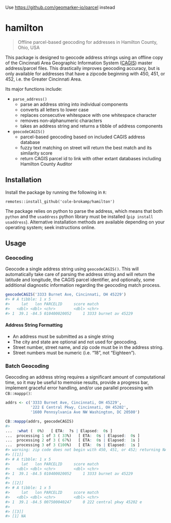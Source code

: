 Use https://github.com/geomarker-io/parcel instead

<!-- README.md is generated from README.Rmd. Please edit that file -->

# hamilton

> Offline parcel-based geocoding for addresses in Hamilton County, Ohio,
> USA

This package is designed to geocode address strings using an offline
copy of the Cincinnati Area Geographic Information System
([CAGIS](http://cagismaps.hamilton-co.org/cagisportal)) master
address/parcel files. This drastically improves geocoding accuracy, but
is only available for addresses that have a zipcode beginning with 450,
451, or 452, i.e. the Greater Cincinnati Area.

Its major functions include:

  - `parse_address()`
      - parse an address string into individual components
      - converts all letters to lower case
      - replaces consecutive whitespace with one whitespace character
      - removes non-alphanumeric characters
      - takes an address string and returns a tibble of address
        components
  - `geocodeCAGIS()`
      - parcel-based geocoding based on included CAGIS address database
      - fuzzy text matching on street will return the best match and its
        similarity score
      - return CAGIS parcel id to link with other extant databases
        including Hamilton County Auditor

## Installation

Install the package by running the following in `R`:

`remotes::install_github('cole-brokamp/hamilton')`

The package relies on python to parse the address, which means that both
`python` and the `usaddress` python library must be installed (`pip
install usaddress`). Alternative installation methods are available
depending on your operating system; seek instructions online.

## Usage

### Geocoding

Geocode a single address string using `geocodeCAGIS()`. This will
automatically take care of parsing the address string and will return
the latitude and longitude, the CAGIS parcel identifier, and optionally,
some additional diagnostic information regarding the geocoding match
process.

``` r
geocodeCAGIS('3333 Burnet Ave, Cincinnati, OH 45229')
#> # A tibble: 1 x 5
#>     lat   lon PARCELID     score match               
#>   <dbl> <dbl> <chr>        <dbl> <chr>               
#> 1  39.1 -84.5 010400020052     1 3333 burnet av 45229
```

#### Address String Formatting

  - An address must be submitted as a single string
  - The city and state are optional and not used for geocoding.
  - Street number, street name, and zip code must be in the address
    string.
  - Street numbers must be numeric (i.e. “18”, not “Eighteen”).

### Batch Geocoding

Geocoding an address string requires a significant amount of
computational time, so it may be useful to memoise results, provide a
progress bar, implement graceful error handling, and/or use parallel
processing with `CB::mappp()`:

``` r
addrs <- c('3333 Burnet Ave, Cincinnati, OH 45229',
           '222 E Central Pkwy, Cincinnati, OH 45202',
           '1600 Pennsylvania Ave NW Washington, DC 20500')

CB::mappp(addrs, geocodeCAGIS)
#> 
...  :what (  0%)   [ ETA:  ?s | Elapsed:  0s ]
...  processing 1 of 3 ( 33%)   [ ETA:  0s | Elapsed:  0s ]
...  processing 2 of 3 ( 67%)   [ ETA:  0s | Elapsed:  1s ]
...  processing 3 of 3 (100%)   [ ETA:  0s | Elapsed:  1s ]
#> warning: zip code does not begin with 450, 451, or 452; returning NA
#> [[1]]
#> # A tibble: 1 x 5
#>     lat   lon PARCELID     score match               
#>   <dbl> <dbl> <chr>        <dbl> <chr>               
#> 1  39.1 -84.5 010400020052     1 3333 burnet av 45229
#> 
#> [[2]]
#> # A tibble: 1 x 5
#>     lat   lon PARCELID     score match                   
#>   <dbl> <dbl> <chr>        <dbl> <chr>                   
#> 1  39.1 -84.5 007500040247     0 222 central pkwy 45202 e
#> 
#> [[3]]
#> [1] NA
```
